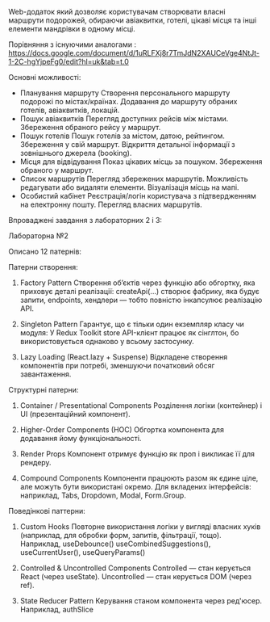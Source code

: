 Web-додаток який дозволяє користувачам створювати власні маршрути подорожей, обираючи авіаквитки, готелі, цікаві місця та інші елементи мандрівки в одному місці.

Порівняння з існуючими аналогами : https://docs.google.com/document/d/1uRLFXj8r7TmJdN2XAUCeVge4NtJt-1-2C-hgYjpeFg0/edit?hl=uk&tab=t.0

Основні можливості:
 - Планування маршруту
Створення персонального маршруту подорожі по містах/країнах.
Додавання до маршруту обраних готелів, авіаквитків, локацій.
 - Пошук авіаквитків
Перегляд доступних рейсів між містами.
Збереження обраного рейсу у маршрут.
 - Пошук готелів
Пошук готелів за містом, датою, рейтингом.
Збереження у свій маршрут.
Відкриття детальної інформації з зовнішнього джерела (booking).
 - Місця для відвідування 
Показ цікавих місць за пошуком.
Збереження обраного у маршрут.
 - Список маршрутів
Перегляд збережених маршрутів.
Можливість редагувати або видаляти елементи.
Візуалізація місць на мапі.
 - Особистий кабінет
Реєстрація/логін користувача з підтвердженням на електронну пошту.
Перегляд власних маршрутів.

Впроваджені завдання з лабораторних 2 і 3:

Лабораторна №2

Описано 12 патернів:

Патерни створення:
1.  Factory Pattern
Створення об’єктів через функцію або обгортку, яка приховує деталі реалізації:
createApi(...) створює фабрику, яка будує запити, endpoints, хендлери — тобто 
повністю інкапсулює реалізацію API.

2. Singleton Pattern
Гарантує, що є тільки один екземпляр класу чи модуля:
У Redux Toolkit store API-клієнт працює як сінглтон, бо використовується 
однаково у всьому застосунку.

3. Lazy Loading (React.lazy + Suspense)
Відкладене створення компонентів при потребі, зменшуючи початковий 
обсяг завантаження.

Структурні патерни:
1. Container / Presentational Components
Розділення логіки (контейнер) і UI (презентаційний компонент).

2. Higher-Order Components (HOC)
Обгортка компонента для додавання йому функціональності.

3. Render Props
Компонент отримує функцію як проп і викликає її для рендеру.

4. Compound Components
Компоненти працюють разом як єдине ціле, але можуть бути використані окремо.
Для вкладених інтерфейсів: наприклад, Tabs, Dropdown, Modal, Form.Group.

Поведінкові паттерни:
1. Custom Hooks
Повторне використання логіки у вигляді власних хуків (наприклад, для обробки форм, запитів, фільтрації, тощо).
Наприклад, useDebounce() useCombinedSuggestions(), useCurrentUser(), useQueryParams()

2. Controlled & Uncontrolled Components
Controlled — стан керується React (через useState).
Uncontrolled — стан керується DOM (через ref).

3. State Reducer Pattern
Керування станом компонента через ред'юсер.
Наприклад, authSlice


